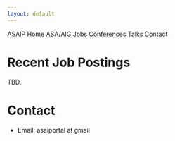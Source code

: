 ```yaml
---
layout: default
---
```


<a href="./index.html" class="btn">ASAIP Home</a>
<a href="../index.html" class="btn">ASA/AIG</a>
<a href="./jobs.html" class="btn">Jobs</a>
<a href="./conf.html" class="btn">Conferences</a>
<a href="./talks.html" class="btn">Talks</a>
<a href="./index.html#contact" class="btn">Contact</a>

# Recent Job Postings

TBD.

# Contact

- Email: asaiportal at gmail
